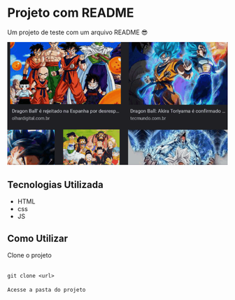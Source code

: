 # Projeto com README
Um projeto de teste com um arquivo README 😎

[<img src="./Animação.gif" alt=" exemplo readme com gif">](https://google.com)

## Tecnologias Utilizada

- HTML
- css
- JS

## Como Utilizar

Clone o projeto
```

git clone <url>

Acesse a pasta do projeto
```

